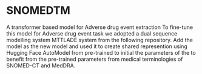 # SNOMEDTM
A transformer based model for Adverse drug event extraction
To fine-tune this model for Adverse drug event task we adopted a dual sequence modelling system MTTLADE system from the following repository. Add the model as the new model and used it to create shared represention using Hugging Face AutoModel from pre-trained to initial the parameters of the to benefit from the pre-trained parameters from medical terminologies of SNOMED-CT and MedDRA.

